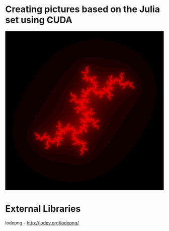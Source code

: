 # Creating pictures based on the Julia set using CUDA

![example output](https://github.com/XzzX/cuda-julia/raw/master/julia.png "example output")

# External Libraries
lodepng - http://lodev.org/lodepng/

